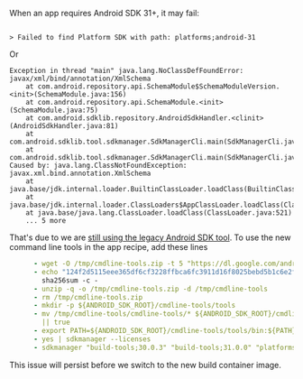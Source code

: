 When an app requires Android SDK 31+, it may fail:

```shell

> Failed to find Platform SDK with path: platforms;android-31
```

Or

```shell
Exception in thread "main" java.lang.NoClassDefFoundError: javax/xml/bind/annotation/XmlSchema
	at com.android.repository.api.SchemaModule$SchemaModuleVersion.<init>(SchemaModule.java:156)
	at com.android.repository.api.SchemaModule.<init>(SchemaModule.java:75)
	at com.android.sdklib.repository.AndroidSdkHandler.<clinit>(AndroidSdkHandler.java:81)
	at com.android.sdklib.tool.sdkmanager.SdkManagerCli.main(SdkManagerCli.java:73)
	at com.android.sdklib.tool.sdkmanager.SdkManagerCli.main(SdkManagerCli.java:48)
Caused by: java.lang.ClassNotFoundException: javax.xml.bind.annotation.XmlSchema
	at java.base/jdk.internal.loader.BuiltinClassLoader.loadClass(BuiltinClassLoader.java:581)
	at java.base/jdk.internal.loader.ClassLoaders$AppClassLoader.loadClass(ClassLoaders.java:178)
	at java.base/java.lang.ClassLoader.loadClass(ClassLoader.java:521)
	... 5 more
```

That's due to we are [still using the legacy Android SDK tool](https://gitlab.com/fdroid/ci-images-base/-/blob/master/Dockerfile#L75). To use the new command line tools in the app recipe, add these lines

```yaml
      - wget -O /tmp/cmdline-tools.zip -t 5 "https://dl.google.com/android/repository/commandlinetools-linux-7583922_latest.zip"
      - echo "124f2d5115eee365df6cf3228ffbca6fc3911d16f8025bebd5b1c6e2fcfa7faf /tmp/cmdline-tools.zip"  |
        sha256sum -c -
      - unzip -q -o /tmp/cmdline-tools.zip -d /tmp/cmdline-tools
      - rm /tmp/cmdline-tools.zip
      - mkdir -p ${ANDROID_SDK_ROOT}/cmdline-tools/tools
      - mv /tmp/cmdline-tools/cmdline-tools/* ${ANDROID_SDK_ROOT}/cmdline-tools/tools
        || true
      - export PATH=${ANDROID_SDK_ROOT}/cmdline-tools/tools/bin:${PATH}
      - yes | sdkmanager --licenses
      - sdkmanager "build-tools;30.0.3" "build-tools;31.0.0" "platforms;android-31" # Or let gradle to download the corresponding SDKs automatically
```

This issue will persist before we switch to the new build container image.